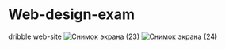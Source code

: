 # Web-design-exam
dribble web-site
![Снимок экрана (23)](https://user-images.githubusercontent.com/62867989/77894569-49159200-7297-11ea-831f-7b5fc6eaac60.png)
![Снимок экрана (24)](https://user-images.githubusercontent.com/62867989/77894579-4a46bf00-7297-11ea-8281-2bf6297bb56d.png)
